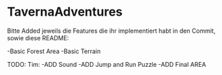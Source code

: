 # TavernaAdventures

Bitte Added jeweils die Features die ihr implementiert habt in den Commit, sowie diese README:

-Basic Forest Area
-Basic Terrain

TODO:
Tim: 
-ADD Sound
-ADD Jump and Run Puzzle
-ADD Final AREA

